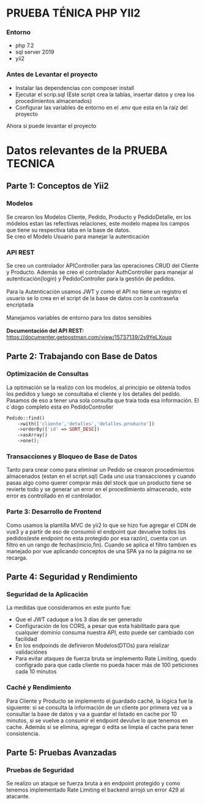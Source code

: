 # PRUEBA TÉNICA PHP YII2

### Entorno
- php 7.2
- sql server 2019
- yii2

### Antes de Levantar el proyecto
- Instalar las dependencias con composer install
- Ejecutar el scrip.sql (Este script crea la tablas, insertar datos y crea los procedimientos almacenados)
- Configurar las variables de entorno en el .env que esta en la raíz del proyecto

Ahora si puede levantar el proyecto

# Datos relevantes de la PRUEBA TECNICA
## Parte 1: Conceptos de Yii2
### Modelos
Se crearon los Modelos Cliente, Pedido, Producto y PedidoDetalle, en los módelos estan las refectivas relaciones, este modelo mapea los campos que tiene su respectiva taba en la base de datos.<br>
Se creo el Modelo Usuario para manejar la autenticación

### API REST
Se creo un controlador APIController para las operaciones CRUD del Cliente y Producto. Además se creo el controlador AuthController para manejar al autenticación(login) y PedidoController para la gestión de pedidos. <br><br>
Para la Autenticación usamos JWT y como el API no tiene un registro el usuario se lo crea en el script de la base de datos con la contraseña encriptada <br><br>
Manejamos variables de entorno para los datos sensibles <br><br>
<b>Documentación del API REST: </b>
https://documenter.getpostman.com/view/15737139/2s9YeLXouq

## Parte 2: Trabajando con Base de Datos
### Optimización de Consultas
La optimación se la realizo con los modelos, al principio se obtenía todos los pedidos y luego se consultaba el cliente y los detalles del pedido. Pasamos de eso a tener una sola consulta que traia toda esa información. El c´dogo completo esta en PedidoController
```php
Pedido::find()
    ->with(['cliente','detalles','detalles.producto'])
    ->orderBy(['id' => SORT_DESC])
    ->asArray()
    ->one();
```
### Transacciones y Bloqueo de Base de Datos
Tanto para crear como para eliminar un Pedido se crearon procedimientos almacenados (estan en el script.sql) Cada uno usa transacciones y cuando pasas algo como querer comprar más del stock que un producto tiene se revierte todo y se generar un error en el procedimiento almacenado, este error es controllado en el controlador.

### Parte 3: Desarrollo de Frontend
Como usamos la plantilla MVC de yii2 lo que se hizo fue agregar el CDN de vue3 y a partir de eso de consumió el endpoint que devuelve todos los pedidos(este endpoint no esta protegido por esa razón), cuenta con un filtro en un rango de fechas(inicio,fin). Cuando se aplica el filtro tambien es manejado por vue aplicando conceptos de una SPA ya no la página no se recarga.

## Parte 4: Seguridad y Rendimiento
### Seguridad de la Aplicación
La medidas que consideramos en este punto fue:
- Que el JWT caduque a los 3 días de ser generado
- Configuración de los CORS, a pesar que esta habilitado para que cualquier dominio consuma nuestra API, esto puede ser cambiado con facilidad
- En los endpoinds de definieron Modelos(DTOs) para relalizar validaciónes
- Para evitar ataques de fuerza bruta se implemento Rate Limiting, quedo configrado para que cada cliente no pueda hacer más de 100 peticiones cada 10 minutos
### Caché y Rendimiento
Para Cliente y Producto se implemento el guardado caché, la lógica fue la siguiente: si se consulta la información de un cliente por primera vez va a consultar la base de datos y va a guardar el listado en cache por 10 minutos, si se vuelve a consumir el endpoint devulve lo que tenemos en cache. Además si se elimina, agregar ó edita se limpia el cache para tener consistencia.

## Parte 5: Pruebas Avanzadas
### Pruebas de Seguridad
Se realizo un ataque se fuerza bruta a en endpoint protegido y como tenemos implementado Rate Limiting el backend arrojó un error 429 al atacante.